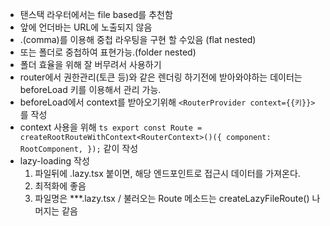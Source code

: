 * 탠스택 라우터에서는 file based를 추천함  
* 앞에 언더바는 URL에 노출되지 않음  
* .(comma)를 이용해 중첩 라우팅을 구현 할 수있음 (flat nested)   
* 또는 폴더로 중첩하여 표현가능.(folder nested)
* 폴더 효율을 위해 잘 버무려서 사용하기
* router에서 권한관리(토큰 등)와 같은 렌더링 하기전에 받아와야하는 데이터는 beforeLoad 키를 이용해서 관리 가능.
* beforeLoad에서 context를 받아오기위해 `<RouterProvider context={{키}}>`를 작성
* context 사용을 위해 ```ts export const Route = createRootRouteWithContext<RouterContext>()({
  component: RootComponent,
  });``` 같이 작성
* lazy-loading 작성
  1. 파일뒤에 .lazy.tsx 붙이면, 해당 엔드포인트로 접근시 데이터를 가져온다.
  2. 최적화에 좋음
  3. 파일명은 ***.lazy.tsx / 불러오는 Route 메소드는 createLazyFileRoute() 나머지는 같음
